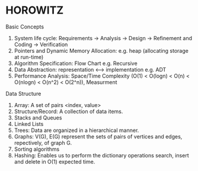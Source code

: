 # HOROWITZ

Basic Concepts
1. System life cycle: Requirements -> Analysis -> Design -> Refinement and Coding -> Verification
2. Pointers and Dynamic Memory Allocation: e.g. heap (allocating storage at run-time)
3. Algorithm Specification: Flow Chart e.g. Recursive
4. Data Abstraction: representation <--> implementation e.g. ADT
5. Performance Analysis: Space/Time Complexity (O(1) < O(logn) < O(n) < O(nlogn) < O(n^2) < O(2^n)), Measurment

Data Structure 
1. Array: A set of pairs <index, value>
2. Structure/Record: A collection of data items.
3. Stacks and Queues
4. Linked Lists
5. Trees: Data are organized in a hierarchical manner.
6. Graphs: V(G), E(G) represent the sets of pairs of vertices and edges, repectively, of graph G.
7. Sorting algorithms
8. Hashing: Enables us to perform the dictionary operations search, insert and delete in O(1) expected time.
